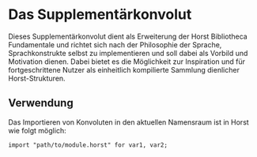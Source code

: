 # Das Supplementärkonvolut
Dieses Supplementärkonvolut dient als Erweiterung der Horst Bibliotheca Fundamentale und richtet sich nach der Philosophie der Sprache, Sprachkonstrukte selbst zu implementieren und soll dabei als Vorbild und Motivation dienen. Dabei bietet es die Möglichkeit zur Inspiration und für fortgeschrittene Nutzer als einheitlich kompilierte Sammlung dienlicher Horst-Strukturen.

## Verwendung

Das Importieren von Konvoluten in den aktuellen Namensraum ist in Horst wie folgt möglich:

```wren
import "path/to/module.horst" for var1, var2;
```
